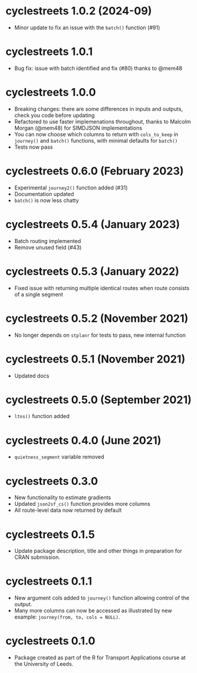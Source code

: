 # cyclestreets 1.0.2 (2024-09)

* Minor update to fix an issue with the `batch()` function (#91)

# cyclestreets 1.0.1

* Bug fix: issue with batch identified and fix (#80) thanks to @mem48

# cyclestreets 1.0.0

* Breaking changes: there are some differences in inputs and outputs, check you code before updating
* Refactored to use faster implemenations throughout, thanks to Malcolm Morgan (@mem48) for SIMDJSON implementations
* You can now choose which columns to return with `cols_to_keep` in `journey()` and `batch()` functions, with minimal defaults for `batch()`
* Tests now pass

# cyclestreets 0.6.0 (February 2023)

* Experimental `journey2()` function added (#31)
* Documentation updated
* `batch()` is now less chatty

# cyclestreets 0.5.4 (January 2023)

* Batch routing implemented
* Remove unused field (#43)

# cyclestreets 0.5.3 (January 2022)

* Fixed issue with returning multiple identical routes when route consists of a single segment

# cyclestreets 0.5.2 (November 2021)

* No longer depends on `stplanr` for tests to pass, new internal function

# cyclestreets 0.5.1 (November 2021)

* Updated docs

# cyclestreets 0.5.0 (September 2021)

* `ltns()` function added

# cyclestreets 0.4.0 (June 2021)

* `quietness_segment` variable removed

# cyclestreets 0.3.0

* New functionality to estimate gradients
* Updated `json2sf_cs()` function provides more columns
* All route-level data now returned by default 

# cyclestreets 0.1.5

* Update package description, title and other things in preparation for CRAN submission.

# cyclestreets 0.1.1

* New argument cols added to `journey()` function allowing control of the output.
* Many more columns can now be accessed as illustrated by new example: `journey(from, to, cols = NULL)`.

# cyclestreets 0.1.0

* Package created as part of the R for Transport Applications course at the University of Leeds.
